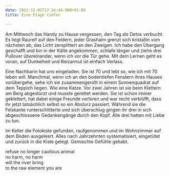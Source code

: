 ```yaml
---
date: 2022-12-01T17:24:44.000+01:00
title: Eine Etage tiefer

---
```

Am Mittwoch das Handy zu Hause vergessen, den Tag als Detox verbucht. Es liegt Raureif auf den Feldern, jeder Grashalm grenzt sich kristallin vom nächsten ab, das Licht zersplittert an den Zweigen. Ich habe den Übergang geschafft und bin in der Kälte angekommen, schlafe länger und ziehe drei Pullover übereinander, wenn ich vor die Tür gehe. Mit dem Lernen geht es voran, auf Dunkelheit und Reizarmut ist einfach Verlass.

Eine Nachbarin hat uns eingeladen. Sie ist 70 und lebt so, wie ich mit 70 leben will. Manchmal, wenn ich an den bodentiefen Fenstern ihres Hauses vorübergehe, sehe ich sie zusammengerollt in einem Sonnenquadrat auf dem Teppich liegen. Wie eine Katze. Vor zwei Jahren ist sie beim Klettern am Berg abgestürzt und musste gerettet werden. Sie ist schon immer geklettert, hat dabei einige Freunde verloren und war recht verblüfft, dass ihr jetzt tatsächlich selbst so ein Absturz passiert. Während sie die Felskante runterschlitterte und sich überschlug gingen ihr drei in sich abgeschlossene Gedankengänge durch den Kopf. Alle drei hatten mit Liebe zu tun.

Im Keller die Fotokiste gefunden, raufgenommen und im Wohnzimmer auf dem Boden ausgeleert. Alles nach Jahrzehnten systematisiert, eingetütet und zurück in die Kiste gelegt. Gemischte Gefühle gehabt.

refuse no longer cautious animal  
no harm, no harm  
will the river bring  
to the raw element you are